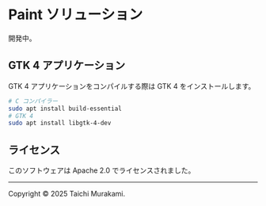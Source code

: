 # Paint ソリューション
開発中。

## GTK 4 アプリケーション
GTK 4 アプリケーションをコンパイルする際は GTK 4 をインストールします。

``` bash
# C コンパイラー
sudo apt install build-essential
# GTK 4
sudo apt install libgtk-4-dev
```

## ライセンス
このソフトウェアは Apache 2.0 でライセンスされました。

--------

Copyright © 2025 Taichi Murakami.
